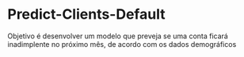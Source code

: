 # Predict-Clients-Default
Objetivo é desenvolver um modelo que preveja se uma conta ficará inadimplente no próximo mês, de acordo com os dados demográficos
